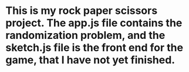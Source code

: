 # This is my rock paper scissors project. The app.js file contains the randomization problem, and the sketch.js file is the front end for the game, that I have not yet finished.